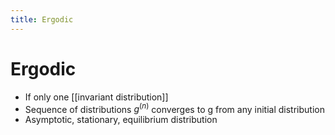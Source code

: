 ```yaml
---
title: Ergodic
---
```


# Ergodic
- If only one [[invariant distribution]]
- Sequence of distributions $g^{(n)}$ converges to g from any initial distribution
- Asymptotic, stationary, equilibrium distribution


